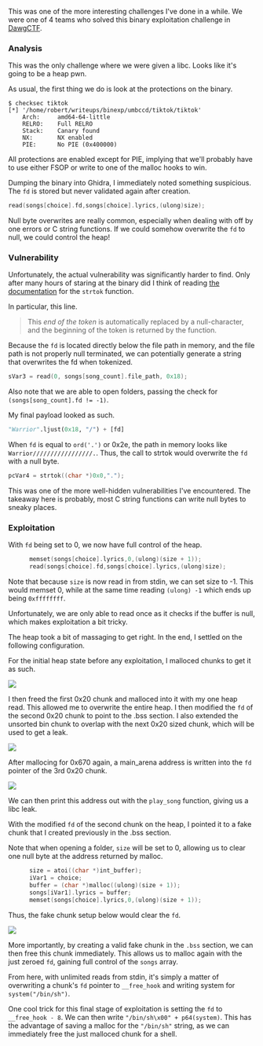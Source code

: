 This was one of the more interesting challenges I've done in a while. We were one of 4 teams who solved this binary exploitation challenge in [DawgCTF](https://ctftime.org/ctf/437). 

### Analysis

This was the only challenge where we were given a libc. Looks like it's going to be a heap pwn. 

As usual, the first thing we do is look at the protections on the binary. 

```
$ checksec tiktok
[*] '/home/robert/writeups/binexp/umbccd/tiktok/tiktok'
    Arch:     amd64-64-little
    RELRO:    Full RELRO
    Stack:    Canary found
    NX:       NX enabled
    PIE:      No PIE (0x400000)
```

All protections are enabled except for PIE, implying that we'll probably have to use either FSOP or write to one of the malloc hooks to win. 

Dumping the binary into Ghidra, I immediately noted something suspicious. The `fd` is stored but never validated again after creation. 

```c
read(songs[choice].fd,songs[choice].lyrics,(ulong)size);
```

Null byte overwrites are really common, especially when dealing with off by one errors or C string functions. If we could somehow overwrite the `fd` to null, we could control the heap!

<!--more-->

### Vulnerability

Unfortunately, the actual vulnerability was significantly harder to find. Only after many hours of staring at the binary did I think of reading [the documentation](http://www.cplusplus.com/reference/cstring/strtok/) for the `strtok` function. 

In particular, this line. 

> This *end of the token* is automatically replaced by a null-character, and the beginning of the token is returned by the function.

Because the `fd` is located directly below the file path in memory, and the file path is not properly null terminated, we can potentially generate a string that overwrites the fd when tokenized. 

```c
sVar3 = read(0, songs[song_count].file_path, 0x18);
```

Also note that we are able to open folders, passing the check for `(songs[song_count].fd != -1)`. 

My final payload looked as such. 

```python
"Warrior".ljust(0x18, "/") + [fd]
```

When `fd` is equal to `ord('.')` or 0x2e, the path in memory looks like `Warrior/////////////////.`. Thus, the call to strtok would overwrite the `fd` with a null byte. 

```c
pcVar4 = strtok((char *)0x0,".");
```

This was one of the more well-hidden vulnerabilities I've encountered. The takeaway here is probably, most C string functions can write null bytes to sneaky places. 

### Exploitation

With `fd` being set to 0, we now have full control of the heap. 

```c
      memset(songs[choice].lyrics,0,(ulong)(size + 1));
      read(songs[choice].fd,songs[choice].lyrics,(ulong)size);
```

Note that because `size` is now read in from stdin, we can set size to -1. This would memset 0, while at the same time reading `(ulong) -1` which ends up being `0xffffffff`. 

Unfortunately, we are only able to read once as it checks if the buffer is null, which makes exploitation a bit tricky. 

The heap took a bit of massaging to get right. In the end, I settled on the following configuration. 

For the initial heap state before any exploitation, I malloced chunks to get it as such. 

![](https://blog.robertchen.cc/public/assets/ctf/tiktok/0.jpg)

I then freed the first 0x20 chunk and malloced into it with my one heap read. This allowed me to overwrite the entire heap. I then modified the `fd` of the second 0x20 chunk to point to the .bss section. I also extended the unsorted bin chunk to overlap with the next 0x20 sized chunk, which will be used to get a leak. 

![](https://blog.robertchen.cc/public/assets/ctf/tiktok/1.jpg)


After mallocing for 0x670 again, a main_arena address is written into the `fd` pointer of the 3rd 0x20 chunk. 

![](https://blog.robertchen.cc/public/assets/ctf/tiktok/2.jpg)


We can then print this address out with the `play_song` function, giving us a libc leak. 

With the modified `fd` of the second chunk on the heap, I pointed it to a fake chunk that I created previously in the .bss section. 

Note that when opening a folder, `size` will be set to 0, allowing us to clear one null byte at the address returned by malloc. 

```c
      size = atoi((char *)int_buffer);
      iVar1 = choice;
      buffer = (char *)malloc((ulong)(size + 1));
      songs[iVar1].lyrics = buffer;
      memset(songs[choice].lyrics,0,(ulong)(size + 1));
```

Thus, the fake chunk setup below would clear the `fd`. 

![](https://blog.robertchen.cc/public/assets/ctf/tiktok/3.jpg)

More importantly, by creating a valid fake chunk in the `.bss` section, we can then free this chunk immediately. This allows us to malloc again with the just zeroed `fd`, gaining full control of the `songs` array. 

From here, with unlimited reads from stdin, it's simply a matter of overwriting a chunk's `fd` pointer to `__free_hook` and writing system for `system("/bin/sh")`. 

One cool trick for this final stage of exploitation is setting the `fd` to `__free_hook - 8`. We can then write `"/bin/sh\x00" + p64(system)`. This has the advantage of saving a malloc for the `"/bin/sh"` string, as we can immediately free the just malloced chunk for a shell. 

